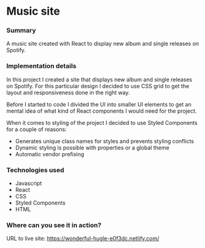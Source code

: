 # Music site

### Summary

A music site created with React to display new album and single releases on Spotify.

### Implementation details

In this project I created a site that displays new album and single releases on Spotify. For this particular design I decided to use CSS grid to get the layout and responsiveness done in the right way.

Before I started to code I divided the UI into smaller UI elements to get an mental idea of what kind of React components I would need for the project.

When it comes to styling of the project I decided to use Styled Components for a couple of reasons:

- Generates unique class names for styles and prevents styling conflicts
- Dynamic styling is possible with properties or a global theme
- Automatic vendor prefixing

### Technologies used

- Javascript
- React
- CSS
- Styled Components
- HTML

### Where can you see it in action?

URL to live site: https://wonderful-hugle-e0f3dc.netlify.com/
